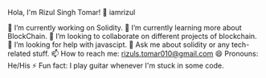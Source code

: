 Hola, I'm Rizul Singh Tomar! 👋
iamrizul


🔭 I’m currently working on Solidity.
🌱 I’m currently learning more about BlockChain.
👯 I’m looking to collaborate on different projects of blockchain.
🤔 I’m looking for help with javascipt.
💬 Ask me about solidity or any tech-related stuff.
📫 How to reach me: rizuls.tomar010@gmail.com
😄 Pronouns: He/His
⚡ Fun fact: I play guitar whenever I'm stuck in some code.
